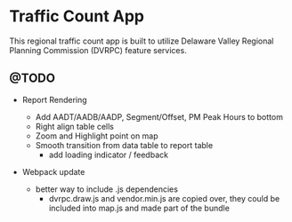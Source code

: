 Traffic Count App
=============

This regional traffic count app is built to utilize Delaware Valley Regional Planning Commission (DVRPC) feature services.



## @TODO
- Report Rendering
    - Add AADT/AADB/AADP, Segment/Offset, PM Peak Hours to bottom
    - Right align table cells
    - Zoom and Highlight point on map
    - Smooth transition from data table to report table
        - add loading indicator / feedback

- Webpack update
    - better way to include .js dependencies
        - dvrpc.draw.js and vendor.min.js are copied over, they could be included into map.js and made part of the bundle